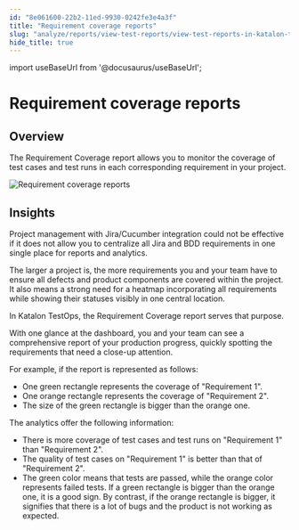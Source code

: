 ```yaml
---
id: "8e061600-22b2-11ed-9930-0242fe3e4a3f"
title: "Requirement coverage reports"
slug: "analyze/reports/view-test-reports/view-test-reports-in-katalon-testops/view-testops-dashboard/requirement-coverage-reports"
hide_title: true
---
```

import useBaseUrl from '@docusaurus/useBaseUrl';


# <a id="id_dashboard-requirement-coverage" class="anchor_top_offset"/><a id="ariaid-title1" class="anchor_top_offset"/>Requirement coverage reports


## Overview

<p xmlns="http://www.w3.org/1999/xhtml" className="p">The <span className="ph uicontrol">Requirement Coverage</span> report allows you to monitor the coverage of test cases and test runs in each corresponding requirement in your project.</p> 
<p xmlns="http://www.w3.org/1999/xhtml" className="p"><img className="image" src={useBaseUrl("/8e074e80-22b2-11ed-9930-0242fe3e4a3f.png")} alt="Requirement coverage reports" /></p> 

## Insights

<p xmlns="http://www.w3.org/1999/xhtml" className="p">Project management with Jira/Cucumber integration could not be effective if it does not allow you to centralize all Jira and BDD requirements in one single place for reports and analytics.</p> 
<p xmlns="http://www.w3.org/1999/xhtml" className="p">The larger a project is, the more requirements you and your team have to ensure all defects and product components are covered within the project. It also means a strong need for a heatmap incorporating all requirements while showing their statuses visibly in one central location.</p> 
<p xmlns="http://www.w3.org/1999/xhtml" className="p">In Katalon TestOps, the <span className="ph uicontrol">Requirement Coverage</span> report serves that purpose.</p> 
<p xmlns="http://www.w3.org/1999/xhtml" className="p">With one glance at the dashboard, you and your team can see a comprehensive report of your production progress, quickly spotting the requirements that need a close-up attention.</p> 
<p xmlns="http://www.w3.org/1999/xhtml" className="p">For example, if the report is represented as follows:</p> 
<ul xmlns="http://www.w3.org/1999/xhtml" className="ul"><li className="li">One green rectangle represents the coverage of "Requirement 1".</li><li className="li">One orange rectangle represents the coverage of "Requirement 2".</li><li className="li">The size of the green rectangle is bigger than the orange one.</li></ul> 
<p xmlns="http://www.w3.org/1999/xhtml" className="p">The analytics offer the following information:</p> 
<ul xmlns="http://www.w3.org/1999/xhtml" className="ul"><li className="li">There is more coverage of test cases and test runs on "Requirement 1" than "Requirement 2".</li><li className="li">The quality of test cases on "Requirement 1" is better than that of "Requirement 2".</li><li className="li">The green color means that tests are passed, while the orange color represents failed tests. If a green rectangle is bigger than the orange one, it is a good sign. By contrast, if the orange rectangle is bigger, it signifies that there is a lot of bugs and the product is not working as expected.</li></ul> 
